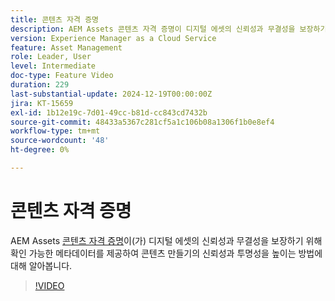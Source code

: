 ```yaml
---
title: 콘텐츠 자격 증명
description: AEM Assets 콘텐츠 자격 증명이 디지털 에셋의 신뢰성과 무결성을 보장하기 위해 확인 가능한 메타데이터를 제공하는 방법에 대해 알아봅니다.
version: Experience Manager as a Cloud Service
feature: Asset Management
role: Leader, User
level: Intermediate
doc-type: Feature Video
duration: 229
last-substantial-update: 2024-12-19T00:00:00Z
jira: KT-15659
exl-id: 1b12e19c-7d01-49cc-b81d-cc843cd7432b
source-git-commit: 48433a5367c281cf5a1c106b08a1306f1b0e8ef4
workflow-type: tm+mt
source-wordcount: '48'
ht-degree: 0%

---
```



# 콘텐츠 자격 증명

AEM Assets [콘텐츠 자격 증명](https://experienceleague.adobe.com/en/docs/experience-manager-cloud-service/content/assets/assets-view/content-credentials)이(가) 디지털 에셋의 신뢰성과 무결성을 보장하기 위해 확인 가능한 메타데이터를 제공하여 콘텐츠 만들기의 신뢰성과 투명성을 높이는 방법에 대해 알아봅니다.

>[!VIDEO](https://video.tv.adobe.com/v/3441700/?learn=on&enablevpops)
